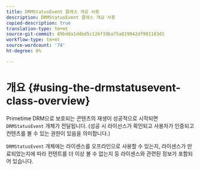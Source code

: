 ```yaml
---
title: DRMStatusEvent 클래스 개요 사용
description: DRMStatusEvent 클래스 개요 사용
copied-description: true
translation-type: tm+mt
source-git-commit: 89bdda1d4bd5c126f19ba75a819942df901183d1
workflow-type: tm+mt
source-wordcount: '74'
ht-degree: 0%

---
```



# 개요 {#using-the-drmstatusevent-class-overview}

Primetime DRM으로 보호되는 콘텐츠의 재생이 성공적으로 시작되면 `DRMStatusEvent` 개체가 전달됩니다. (성공 시 라이선스가 확인되고 사용자가 인증되고 컨텐츠를 볼 수 있는 권한이 있음을 의미합니다.)

`DRMStatusEvent` 개체에는 라이센스를 오프라인으로 사용할 수 있는지, 라이센스가 만료되었는지에 따라 컨텐트를 더 이상 볼 수 없는지 등 라이센스와 관련된 정보가 포함되어 있습니다.
